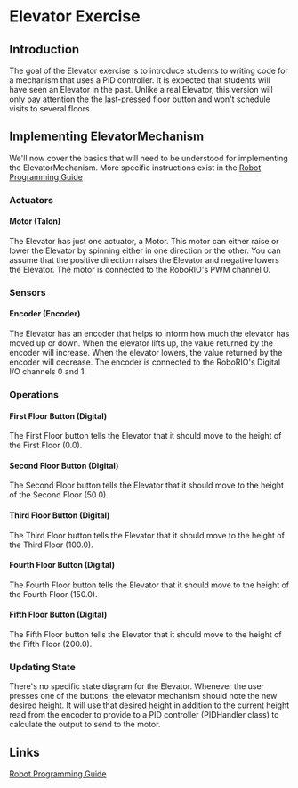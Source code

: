 # Elevator Exercise

## Introduction
The goal of the Elevator exercise is to introduce students to writing code for a mechanism that uses a PID controller.  It is expected that students will have seen an Elevator in the past.  Unlike a real Elevator, this version will only pay attention the the last-pressed floor button and won't schedule visits to several floors.

## Implementing ElevatorMechanism
We'll now cover the basics that will need to be understood for implementing the ElevatorMechanism.  More specific instructions exist in the [Robot Programming Guide](#/Robot%20Programming%20Guide.md)

### Actuators
#### Motor (Talon)
The Elevator has just one actuator, a Motor.  This motor can either raise or lower the Elevator by spinning either in one direction or the other.  You can assume that the positive direction raises the Elevator and negative lowers the Elevator.  The motor is connected to the RoboRIO's PWM channel 0.

### Sensors
#### Encoder (Encoder)
The Elevator has an encoder that helps to inform how much the elevator has moved up or down.  When the elevator lifts up, the value returned by the encoder will increase.  When the elevator lowers, the value returned by the encoder will decrease.  The encoder is connected to the RoboRIO's Digital I/O channels 0 and 1.

### Operations
#### First Floor Button (Digital)
The First Floor button tells the Elevator that it should move to the height of the First Floor (0.0).

#### Second Floor Button (Digital)
The Second Floor button tells the Elevator that it should move to the height of the Second Floor (50.0).

#### Third Floor Button (Digital)
The Third Floor button tells the Elevator that it should move to the height of the Third Floor (100.0).

#### Fourth Floor Button (Digital)
The Fourth Floor button tells the Elevator that it should move to the height of the Fourth Floor (150.0).

#### Fifth Floor Button (Digital)
The Fifth Floor button tells the Elevator that it should move to the height of the Fifth Floor (200.0).

### Updating State
There's no specific state diagram for the Elevator.  Whenever the user presses one of the buttons, the elevator mechanism should note the new desired height.  It will use that desired height in addition to the current height read from the encoder to provide to a PID controller (PIDHandler class) to calculate the output to send to the motor.

## Links
[Robot Programming Guide](/Robot%20Programming%20Guide.md)
